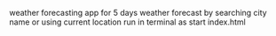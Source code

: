 weather forecasting app for 5 days weather forecast by searching city name or using current location
run in terminal as start index.html

